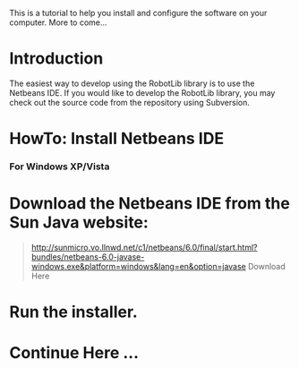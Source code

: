 This is a tutorial to help you install and configure the software on your computer.
More to come...

# Introduction #

The easiest way to develop using the RobotLib library is to use the Netbeans IDE. If you would like to develop the RobotLib library, you may check out the source code from the repository using Subversion.


# HowTo: Install Netbeans IDE #

### For Windows XP/Vista ###
# Download the Netbeans IDE from the Sun Java website:
> http://sunmicro.vo.llnwd.net/c1/netbeans/6.0/final/start.html?bundles/netbeans-6.0-javase-windows.exe&platform=windows&lang=en&option=javase Download Here

# Run the installer.
# Continue Here ...